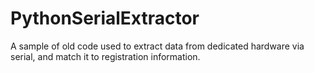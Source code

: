 # PythonSerialExtractor
A sample of old code used to extract data from dedicated hardware via serial, and match it to registration information.
